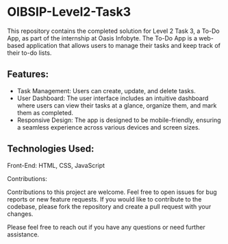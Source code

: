 # OIBSIP-Level2-Task3

This repository contains the completed solution for Level 2 Task 3, a To-Do App, as part of the internship at Oasis Infobyte. The To-Do App is a web-based application that allows users to manage their tasks and keep track of their to-do lists. 

## Features:
- Task Management: Users can create, update, and delete tasks.
- User Dashboard: The user interface includes an intuitive dashboard where users can view their tasks at a glance, organize them, and mark them as completed.
- Responsive Design: The app is designed to be mobile-friendly, ensuring a seamless experience across various devices and screen sizes.

## Technologies Used:

Front-End: HTML, CSS, JavaScript

Contributions:

Contributions to this project are welcome. Feel free to open issues for bug reports or new feature requests. If you would like to contribute to the codebase, please fork the repository and create a pull request with your changes.

Please feel free to reach out if you have any questions or need further assistance.
